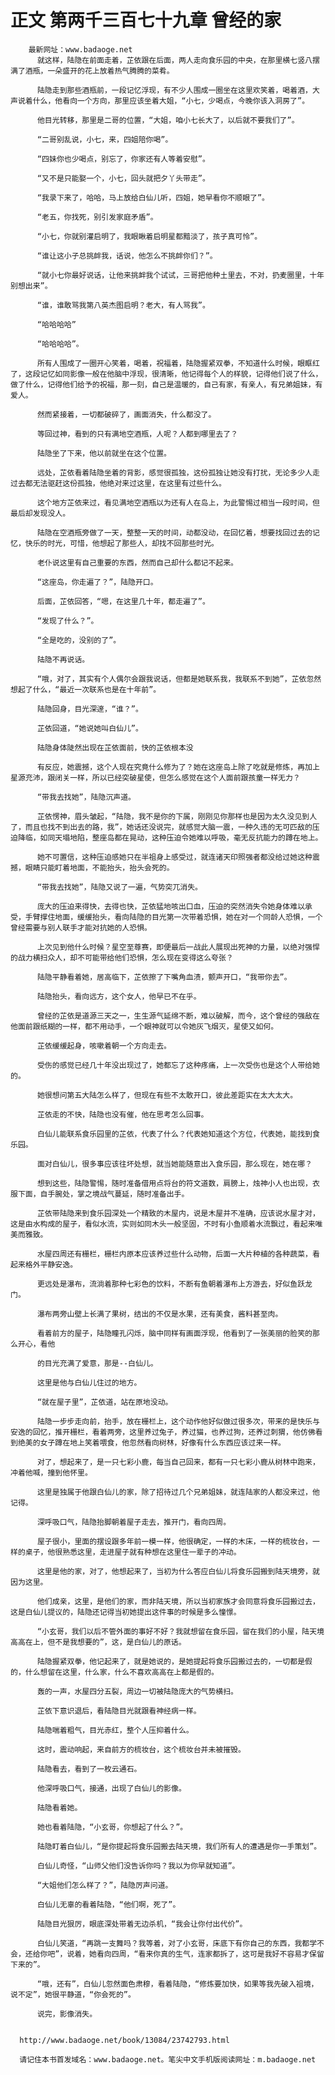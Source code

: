 # 正文 第两千三百七十九章 曾经的家
        最新网址：www.badaoge.net
          就这样，陆隐在前面走着，芷依跟在后面，两人走向食乐园的中央，在那里横七竖八摆满了酒瓶，一朵盛开的花上放着热气腾腾的菜肴。
      
          陆隐走到那些酒瓶前，一段记忆浮现，有不少人围成一圈坐在这里欢笑着，喝着酒，大声说着什么，他看向一个方向，那里应该坐着大姐，“小七，少喝点，今晚你该入洞房了”。
      
          他目光转移，那里是二哥的位置，“大姐，咱小七长大了，以后就不要我们了”。
      
          “二哥别乱说，小七，来，四姐陪你喝”。
      
          “四妹你也少喝点，别忘了，你家还有人等着安慰”。
      
          “又不是只能娶一个，小七，回头就把夕丫头带走”。
      
          “我录下来了，哈哈，马上放给白仙儿听，四姐，她早看你不顺眼了”。
      
          “老五，你找死，别引发家庭矛盾”。
      
          “小七，你就别灌启明了，我眼瞅着启明星都黯淡了，孩子真可怜”。
      
          “谁让这小子总挑衅我，话说，他怎么不挑衅你们？”。
      
          “就小七你最好说话，让他来挑衅我个试试，三哥把他种土里去，不对，扔麦圈里，十年别想出来”。
      
          “谁，谁敢骂我第八英杰图启明？老大，有人骂我”。
      
          “哈哈哈哈”
      
          “哈哈哈哈”。
      
          所有人围成了一圈开心笑着，喝着，祝福着，陆隐握紧双拳，不知道什么时候，眼眶红了，这段记忆如同影像一般在他脑中浮现，很清晰，他记得每个人的样貌，记得他们说了什么，做了什么，记得他们给予的祝福，那一刻，自己是温暖的，自己有家，有亲人，有兄弟姐妹，有爱人。
      
          然而紧接着，一切都破碎了，画面消失，什么都没了。
      
          等回过神，看到的只有满地空酒瓶，人呢？人都到哪里去了？
      
          陆隐坐了下来，他以前就坐在这个位置。
      
          远处，芷依看着陆隐坐着的背影，感觉很孤独，这份孤独让她没有打扰，无论多少人走过去都无法驱赶这份孤独，他绝对来过这里，在这里有过些什么。
      
          这个地方芷依来过，看见满地空酒瓶以为还有人在岛上，为此警惕过相当一段时间，但最后却发现没人。
      
          陆隐在空酒瓶旁做了一天，整整一天的时间，动都没动，在回忆着，想要找回过去的记忆，快乐的时光，可惜，他想起了那些人，却找不回那些时光。
      
          老仆说这里有自己重要的东西，然而自己却什么都记不起来。
      
          “这座岛，你走遍了？”，陆隐开口。
      
          后面，芷依回答，“嗯，在这里几十年，都走遍了”。
      
          “发现了什么？”。
      
          “全是吃的，没别的了”。
      
          陆隐不再说话。
      
          “哦，对了，其实有个人偶尔会跟我说话，但都是她联系我，我联系不到她”，芷依忽然想起了什么，“最近一次联系也是在十年前”。
      
          陆隐回身，目光深邃，“谁？”。
      
          芷依回道，“她说她叫白仙儿”。
      
          陆隐身体陡然出现在芷依面前，快的芷依根本没
      
          有反应，她震撼，这个人现在究竟什么修为了？她在这座岛上除了吃就是修炼，再加上星源充沛，跟闭关一样，所以已经突破星使，但怎么感觉在这个人面前跟孩童一样无力？
      
          “带我去找她”，陆隐沉声道。
      
          芷依愣神，眉头皱起，“陆隐，我不是你的下属，刚刚见你那样也是因为太久没见到人了，而且也找不到出去的路，我”，她话还没说完，就感觉大脑一震，一种久违的无可匹敌的压迫降临，如同天塌地陷，整座岛都在晃动，这种压迫令她难以呼吸，毫无反抗能力的蹲在地上。
      
          她不可置信，这种压迫感她只在半祖身上感受过，就连诸天印照强者都没给过她这种震撼，眼睛只能盯着地面，不能抬头，抬头会死的。
      
          “带我去找她”，陆隐又说了一遍，气势突兀消失。
      
          庞大的压迫来得快，去得也快，芷依猛地咳出口血，压迫的突然消失令她身体难以承受，手臂撑住地面，缓缓抬头，看向陆隐的目光第一次带着恐惧，她在对一个同龄人恐惧，一个曾经需要与别人联手才能对抗她的人恐惧。
      
          上次见到他什么时候？星空至尊赛，即便最后一战此人展现出死神的力量，以绝对强悍的战力横扫众人，却不可能带给他们恐惧，怎么现在变得这么夸张？
      
          陆隐平静看着她，居高临下，芷依擦了下嘴角血渍，颤声开口，“我带你去”。
      
          陆隐抬头，看向远方，这个女人，他早已不在乎。
      
          曾经的芷依是道源三天之一，生生源气延绵不断，难以破解，而今，这个曾经的强敌在他面前跟纸糊的一样，都不用动手，一个眼神就可以令她灰飞烟灭，星使又如何。
      
          芷依缓缓起身，咳嗽着朝一个方向走去。
      
          受伤的感觉已经几十年没出现过了，她都忘了这种疼痛，上一次受伤也是这个人带给她的。
      
          她很想问第五大陆怎么样了，但现在有些不太敢开口，彼此差距实在太大太大。
      
          芷依走的不快，陆隐也没有催，他在思考怎么回事。
      
          白仙儿能联系食乐园里的芷依，代表了什么？代表她知道这个方位，代表她，能找到食乐园。
      
          面对白仙儿，很多事应该往坏处想，就当她能随意出入食乐园，那么现在，她在哪？
      
          想到这些，陆隐警惕，随时准备借用点将台的符文道数，肩膀上，烛神小人也出现，衣服下面，自手腕处，掌之境战气蔓延，随时准备出手。
      
          芷依带陆隐来到食乐园深处一个精致的木屋内，说是木屋并不准确，应该说水屋才对，这是由水构成的屋子，看似水流，实则如同木头一般坚固，不时有小鱼顺着水流飘过，看起来唯美而雅致。
      
          水屋四周还有栅栏，栅栏内原本应该养过些什么动物，后面一大片种植的各种蔬菜，看起来格外平静安逸。
      
          更远处是瀑布，流淌着那种七彩色的饮料，不断有鱼朝着瀑布上方游去，好似鱼跃龙门。
      
          瀑布两旁山壁上长满了果树，结出的不仅是水果，还有美食，酱料甚至肉。
      
          看着前方的屋子，陆隐瞳孔闪烁，脑中同样有画面浮现，他看到了一张美丽的脸笑的那么开心，看他
      
          的目光充满了爱意，那是--白仙儿。
      
          这里是他与白仙儿住过的地方。
      
          “就在屋子里”，芷依道，站在原地没动。
      
          陆隐一步步走向前，抬手，放在栅栏上，这个动作他好似做过很多次，带来的是快乐与安逸的回忆，推开栅栏，看着两旁，这里养过兔子，养过猫，也养过狗，还养过刺猬，他仿佛看到绝美的女子蹲在地上笑着喂食，他忽然看向树林，好像有什么东西应该过来一样。
      
          对了，想起来了，是一只七彩小鹿，每当自己回来，都有一只七彩小鹿从树林中跑来，冲着他喊，撞到他怀里。
      
          这里是独属于他跟白仙儿的家，除了招待过几个兄弟姐妹，就连陆家的人都没来过，他记得。
      
          深呼吸口气，陆隐抬脚朝着屋子走去，推开门，看向四周。
      
          屋子很小，里面的摆设跟多年前一模一样，他很确定，一样的木床，一样的梳妆台，一样的桌子，他很熟悉这里，走进屋子就有种想在这里住一辈子的冲动。
      
          这里是他的家，对了，他想起来了，当初为什么答应白仙儿将食乐园搬到陆天境旁，就因为这里。
      
          他们成亲，这里，是他们的家，而非陆天境，所以当初家族才会同意将食乐园搬过去，这是白仙儿提议的，陆隐还记得当初她提出这件事的时候是多么憧憬。
      
          “小玄哥，我们以后不管外面的事好不好？我就想留在食乐园，留在我们的小屋，陆天境高高在上，但不是我想要的”，这，是白仙儿的原话。
      
          陆隐握紧双拳，他记起来了，就是她说的，是她提起将食乐园搬过去的，一切都是假的，什么想留在这里，什么家，什么不喜欢高高在上都是假的。
      
          轰的一声，水屋四分五裂，周边一切被陆隐庞大的气势横扫。
      
          芷依下意识退后，看陆隐目光就跟看神经病一样。
      
          陆隐喘着粗气，目光赤红，整个人压抑着什么。
      
          这时，震动响起，来自前方的梳妆台，这个梳妆台并未被摧毁。
      
          陆隐看去，看到了一枚云通石。
      
          他深呼吸口气，接通，出现了白仙儿的影像。
      
          陆隐看着她。
      
          她也看着陆隐，“小玄哥，你想起了什么？”。
      
          陆隐盯着白仙儿，“是你提起将食乐园搬去陆天境，我们所有人的遭遇是你一手策划”。
      
          白仙儿奇怪，“山师父他们没告诉你吗？我以为你早就知道”。
      
          “大姐他们怎么样了？”，陆隐厉声问道。
      
          白仙儿无辜的看着陆隐，“他们啊，死了”。
      
          陆隐目光狠厉，眼底深处带着无边杀机，“我会让你付出代价”。
      
          白仙儿笑道，“再跳一支舞吗？我等着，对了小玄哥，床底下有你自己的东西，我都学不会，还给你吧”，说着，她看向四周，“看来你真的生气，连家都拆了，这可是我好不容易才保留下来的”。
      
          “哦，还有”，白仙儿忽然面色肃穆，看着陆隐，“修炼要加快，如果等我先破入祖境，说不定”，她很平静道，“你会死的”。
      
          说完，影像消失。
      
      
      http://www.badaoge.net/book/13084/23742793.html
      
      请记住本书首发域名：www.badaoge.net。笔尖中文手机版阅读网址：m.badaoge.net